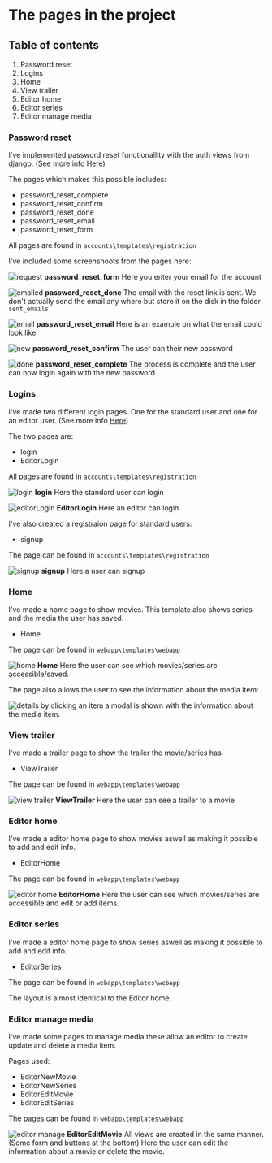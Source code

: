 # The pages in the project

## Table of contents

1. Password reset
2. Logins
3. Home
4. View trailer
5. Editor home
6. Editor series
7. Editor manage media

### Password reset
I've implemented password reset functionallity with the auth views from django. (See more info [Here](password.md))

The pages which makes this possible includes:

* password_reset_complete
* password_reset_confirm
* password_reset_done
* password_reset_email
* password_reset_form

All pages are found in `accounts\templates\registration`

I've included some screenshoots from the pages here:

![request](assets/pass-reset-request.jpg)
**password_reset_form**
Here you enter your email for the account

![emailed](assets/pass-reset-emailed.jpg)
**password_reset_done**
The email with the reset link is sent.
We don't actually send the email any where but store it on the disk in the folder `sent_emails`

![email](assets/pass-reset-email.jpg)
**password_reset_email**
Here is an example on what the email could look like

![new](assets/pass-reset-new.jpg)
**password_reset_confirm**
The user can their new password

![done](assets/pass-reset-done.jpg)
**password_reset_complete**
The process is complete and the user can now login again with the new password

### Logins
I've made two different login pages. One for the standard user and one for an editor user. (See more info [Here](login.md))

The two pages are:

* login
* EditorLogin

All pages are found in `accounts\templates\registration`

![login](assets/login.jpg)
**login**
Here the standard user can login

![editorLogin](assets/editorLogin.jpg)
**EditorLogin**
Here an editor can login

I've also created a registraion page for standard users:

* signup
  
The page can be found in `accounts\templates\registration`

![signup](assets/signup.jpg)
**signup**
Here a user can signup

### Home
I've made a home page to show movies. This template also shows series and the media the user has saved.

* Home

The page can be found in `webapp\templates\webapp`

![home](assets/home.jpg)
**Home**
Here the user can see which movies/series are accessible/saved.

The page also allows the user to see the information about the media item:

![details](assets/details.jpg)
by clicking an item a modal is shown with the information about the media item.

### View trailer
I've made a trailer page to show the trailer the movie/series has.

* ViewTrailer

The page can be found in `webapp\templates\webapp`

![view trailer](assets/trailer.jpg)
**ViewTrailer**
Here the user can see a trailer to a movie


### Editor home
I've made a editor home page to show movies aswell as making it possible to add and edit info.

* EditorHome

The page can be found in `webapp\templates\webapp`

![editor home](assets/editorhome.jpg)
**EditorHome**
Here the user can see which movies/series are accessible and edit or add items.

### Editor series
I've made a editor home page to show series aswell as making it possible to add and edit info.

* EditorSeries

The page can be found in `webapp\templates\webapp`

The layout is almost identical to the Editor home.

### Editor manage media
I've made some pages to manage media these allow an editor to create update and delete a media item.

Pages used:

* EditorNewMovie
* EditorNewSeries
* EditorEditMovie
* EditorEditSeries

The pages can be found in `webapp\templates\webapp`

![editor manage](assets/editmovie.jpg)
**EditorEditMovie**
All views are created in the same manner. (Some form and buttons at the bottom)
Here the user can edit the information about a movie or delete the movie.